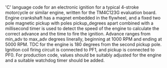 'C' language code for an electronic ignition for a typical 4-stroke motorcycle or similar engine, 
written for the TM4C123G evaluation board.  Engine crankshaft has a magnet embedded in the 
flywheel, and a fixed two pole magnetic pickup with poles pickup_degrees apart combined with a millisecond
timer is used to detect the speed of the engine to calculate the correct advance and the time to
fire the ignition.  Advance ranges from min_adv to max_adv degrees linerally, beginning at 1000 RPM 
and ending at 5000 RPM. TDC for the engine is 180 degrees from the second pickup pole.  Ignition 
coil firing circuit is connected to PF1, and pickup is connected to PF0.  For production code, values
should be suitably adjusted for the engine and a suitable watchdog timer should be added.  

